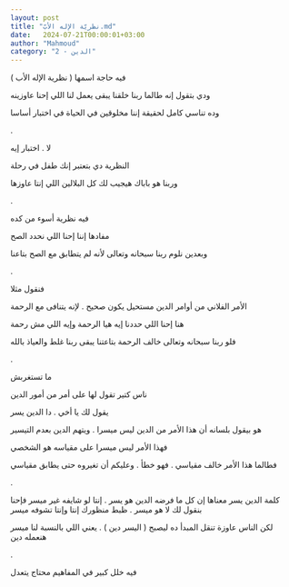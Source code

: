 ```yaml
---
layout: post
title: "نظريّة الإله الأبّ.md"
date:   2024-07-21T00:00:01+03:00
author: "Mahmoud"
category: "2 - الدين"
---
```

فيه حاجة اسمها ( نظرية الإله الأب )

ودي بتقول إنه طالما ربنا خلقنا يبقى يعمل لنا اللي إحنا
عاوزينه

وده تناسي كامل لحقيقة إننا مخلوقين في الحياة في اختبار
أساسا

.

لا . اختبار إيه

النظرية دي بتعتبر إنك طفل في رحلة

وربنا هو باباك هيجيب لك كل البلالين اللي إنتا
عاوزها

.

فيه نظرية أسوء من كده

مفادها إننا إحنا اللي نحدد الصح

وبعدين نلوم ربنا سبحانه وتعالى لأنه لم يتطابق مع الصح
بتاعنا

.

فنقول مثلا

الأمر الفلاني من أوامر الدين مستحيل يكون صحيح . لإنه
يتنافى مع الرحمة

هنا إحنا اللي حددنا إيه هيا الرحمة وإيه اللي مش
رحمة

فلو ربنا سبحانه وتعالى خالف الرحمة بتاعتنا يبقى ربنا غلط
والعياذ بالله

.

ما تستغربش

ناس كتير تقول لها على أمر من أمور الدين

يقول لك يا أخي . دا الدين يسر

هو بيقول بلسانه أن هذا الأمر من الدين ليس ميسرا . ويتهم
الدين بعدم التيسير

فهذا الأمر ليس ميسرا على مقياسه هو الشخصي

فطالما هذا الأمر خالف مقياسي . فهو خطأ . وعليكم أن
تغيروه حتى يطابق مقياسي

.

كلمة الدين يسر معناها إن كل ما فرضه الدين هو يسر . إنتا
لو شايفه غير ميسر فإحنا بنقول لك لا هو ميسر . ظبط منظورك إنتا وإنتا
تشوفه ميسر

لكن الناس عاوزة تنقل المبدأ ده ليصبح ( اليسر دين ) .
يعني اللي بالنسبة لنا ميسر هنعمله دين

.

فيه خلل كبير في المفاهيم محتاج يتعدل
